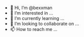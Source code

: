 - 👋 Hi, I’m @bexxman
- 👀 I’m interested in ...
- 🌱 I’m currently learning ...
- 💞️ I’m looking to collaborate on ...
- 📫 How to reach me ...

<!---
bexxman/bexxman is a ✨ special ✨ repository because its `README.md` (this file) appears on your GitHub profile.
You can click the Preview link to take a look at your changes.
--->

